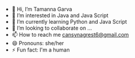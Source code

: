 - 👋 Hi, I’m Tamanna Garva
- 👀 I’m interested in Java and Java Script 
- 🌱 I’m currently learning Python and Java Script 
- 💞️ I’m looking to collaborate on ...
- 📫 How to reach me cansynagrest6@gmail.com 
- 😄 Pronouns: she/her
- ⚡ Fun fact: I'm a human

<!---
Tamanna005/Tamanna005 is a ✨ special ✨ repository because its `README.md` (this file) appears on your GitHub profile.
You can click the Preview link to take a look at your changes.
--->
